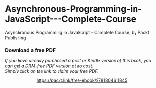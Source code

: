 # Asynchronous-Programming-in-JavaScript---Complete-Course
Asynchronous Programming in JavaScript - Complete Course, by Packt Publishing
### Download a free PDF

 <i>If you have already purchased a print or Kindle version of this book, you can get a DRM-free PDF version at no cost.<br>Simply click on the link to claim your free PDF.</i>
<p align="center"> <a href="https://packt.link/free-ebook/9781804611845">https://packt.link/free-ebook/9781804611845 </a> </p>